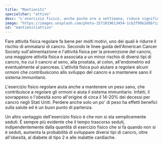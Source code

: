 ```yaml
---
title: "Mantieniti"
specialchar: "attivo"
desc: "L'esercizio fisico, anche poche ore a settimana, riduce significativamente il rischio del cancro."
image: "https://images.unsplash.com/photo-1571019613454-1cb2f99b2d8b?ixid=MnwxMjA3fDB8MHxwaG90by1wYWdlfHx8fGVufDB8fHx8&ixlib=rb-1.2.1&auto=format&fit=crop&w=2100&q=80"
id: "mantienitiattivo"
---
```


Fare attività fisica regolare fa bene per molti motivi, uno dei quali è ridurre il rischio di ammalarsi di cancro. Secondo le linee guida dell'American Cancer Society sull'alimentazione e l'attività fisica per la prevenzione del cancro, una maggiore attività fisica è associata a un minor rischio di diversi tipi di cancro, tra cui il cancro al seno, alla prostata, al colon, all'endometrio ed eventualmente al pancreas. L'attività fisica può aiutare a regolare alcuni ormoni che contribuiscono allo sviluppo del cancro e a mantenere sano il sistema immunitario.

L'esercizio fisico regolare aiuta anche a mantenere un peso sano, che contribuisce a regolare gli ormoni e aiuta il sistema immunitario. Infatti, il sovrappeso o l'obesità sono all'origine di circa il 14-20% dei decessi per cancro negli Stati Uniti. Perdere anche solo un po' di peso ha effetti benefici sulla salute ed è un buon punto di partenza.

Un altro vantaggio dell'esercizio fisico è che non si sta semplicemente seduti. È sempre più evidente che il tempo trascorso seduti, indipendentemente dalla quantità di esercizio fisico che si fa quando non si è seduti, aumenta la probabilità di sviluppare diversi tipi di cancro, oltre all'obesità, al diabete di tipo 2 e alle malattie cardiache.